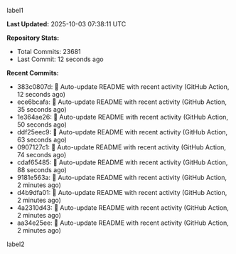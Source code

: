 
label1 
<!-- ACTIVITY_START -->
**Last Updated:** 2025-10-03 07:38:11 UTC

**Repository Stats:**
- Total Commits: 23681
- Last Commit: 12 seconds ago

**Recent Commits:**
- 383c0807d: 🤖 Auto-update README with recent activity (GitHub Action, 12 seconds ago)
- ece6bcafa: 🤖 Auto-update README with recent activity (GitHub Action, 35 seconds ago)
- 1e364ae26: 🤖 Auto-update README with recent activity (GitHub Action, 50 seconds ago)
- ddf25eec9: 🤖 Auto-update README with recent activity (GitHub Action, 63 seconds ago)
- 0907127c1: 🤖 Auto-update README with recent activity (GitHub Action, 74 seconds ago)
- cdaf65485: 🤖 Auto-update README with recent activity (GitHub Action, 88 seconds ago)
- 9181e563a: 🤖 Auto-update README with recent activity (GitHub Action, 2 minutes ago)
- d4b9dfa01: 🤖 Auto-update README with recent activity (GitHub Action, 2 minutes ago)
- 4a2310d43: 🤖 Auto-update README with recent activity (GitHub Action, 2 minutes ago)
- aa34e25ee: 🤖 Auto-update README with recent activity (GitHub Action, 2 minutes ago)
<!-- ACTIVITY_END -->

label2
